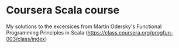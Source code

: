 Coursera Scala course
========================
My solutions to the excersices from Martin Odersky's Functional Programming 
Principles in Scala (https://class.coursera.org/progfun-003/class/index)
